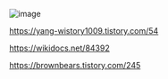![image](https://user-images.githubusercontent.com/84061081/123966652-916ab500-d9f0-11eb-9f64-a34d9876d5cc.png)

https://yang-wistory1009.tistory.com/54

https://wikidocs.net/84392

https://brownbears.tistory.com/245
